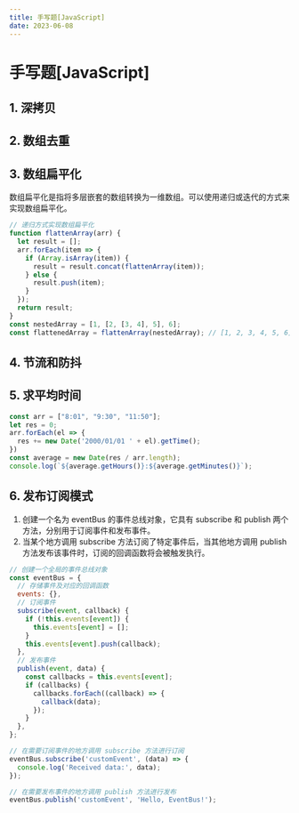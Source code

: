 ```yaml
---
title: 手写题[JavaScript]
date: 2023-06-08
---
```


# 手写题[JavaScript]



## 1. 深拷贝





## 2. 数组去重





## 3. 数组扁平化

数组扁平化是指将多层嵌套的数组转换为一维数组。可以使用递归或迭代的方式来实现数组扁平化。

```javascript
// 递归方式实现数组扁平化
function flattenArray(arr) {
  let result = [];
  arr.forEach(item => {
    if (Array.isArray(item)) {
      result = result.concat(flattenArray(item));
    } else {
      result.push(item);
    }
  });
  return result;
}
const nestedArray = [1, [2, [3, 4], 5], 6];
const flattenedArray = flattenArray(nestedArray); // [1, 2, 3, 4, 5, 6]
```



## 4. 节流和防抖





## 5. 求平均时间

```javascript
const arr = ["8:01", "9:30", "11:50"];
let res = 0;
arr.forEach(el => {
  res += new Date('2000/01/01 ' + el).getTime();
})
const average = new Date(res / arr.length);
console.log(`${average.getHours()}:${average.getMinutes()}`);
```



## 6. 发布订阅模式

1. 创建一个名为 eventBus 的事件总线对象，它具有 subscribe 和 publish 两个方法，分别用于订阅事件和发布事件。
2. 当某个地方调用 subscribe 方法订阅了特定事件后，当其他地方调用 publish 方法发布该事件时，订阅的回调函数将会被触发执行。

```javascript
// 创建一个全局的事件总线对象
const eventBus = {
  // 存储事件及对应的回调函数
  events: {},
  // 订阅事件
  subscribe(event, callback) {
    if (!this.events[event]) {
      this.events[event] = [];
    }
    this.events[event].push(callback);
  },
  // 发布事件
  publish(event, data) {
    const callbacks = this.events[event];
    if (callbacks) {
      callbacks.forEach((callback) => {
        callback(data);
      });
    }
  },
};

// 在需要订阅事件的地方调用 subscribe 方法进行订阅
eventBus.subscribe('customEvent', (data) => {
  console.log('Received data:', data);
});

// 在需要发布事件的地方调用 publish 方法进行发布
eventBus.publish('customEvent', 'Hello, EventBus!');
```



